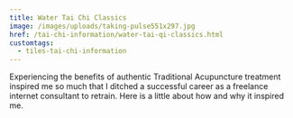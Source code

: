 ```yaml
---
title: Water Tai Chi Classics
image: /images/uploads/taking-pulse551x297.jpg
href: /tai-chi-information/water-tai-qi-classics.html
customtags:
  - tiles-tai-chi-information
---
```

Experiencing the benefits of authentic Traditional Acupuncture treatment inspired me so much that I ditched a successful career as a freelance internet consultant to retrain. Here is a little about how and why it inspired me.